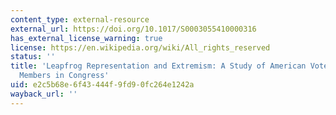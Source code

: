 ```yaml
---
content_type: external-resource
external_url: https://doi.org/10.1017/S0003055410000316
has_external_license_warning: true
license: https://en.wikipedia.org/wiki/All_rights_reserved
status: ''
title: 'Leapfrog Representation and Extremism: A Study of American Voters and Their
  Members in Congress'
uid: e2c5b68e-6f43-444f-9fd9-0fc264e1242a
wayback_url: ''
---
```

